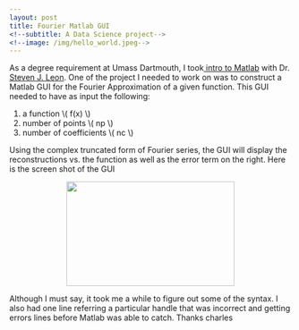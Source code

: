 ```yaml
---
layout: post
title: Fourier Matlab GUI
<!--subtitle: A Data Science project-->
<!--image: /img/hello_world.jpeg-->
---
```


As a degree requirement at Umass Dartmouth, I took<a href="http://www.umassd.edu/cas/mathematics/people/leon/mth204Sp10.html"> intro to Matlab</a> with Dr. <a href="http://www.umassd.edu/1academic/cartsandsciences/mathematics/people/people/leon/">Steven J. Leon</a>. One of the project I needed to work on was to construct a Matlab GUI for the Fourier Approximation of a given function. This GUI needed to have as input the following:
<ol>
	<li>a function \( f(x) \)</li>
	<li>number of points \( np \)</li>
	<li>number of coefficients \( nc \)</li>
</ol>
Using the complex truncated form of Fourier series, the GUI will display the reconstructions vs. the function as well as the error term on the right. Here is the screen shot of the GUI
<p style="text-align:center;"><a href="http://mathrule.files.wordpress.com/2010/06/trig.jpg"><img class="aligncenter size-medium wp-image-66" title="FOURIER GUI" src="http://mathrule.files.wordpress.com/2010/06/trig.jpg?w=300" alt="" width="300" height="187" /></a></p>
<p style="text-align:left;">Although I must say, it took me a while to figure out some of the syntax. I also had one line referring a particular handle that was incorrect and getting errors lines before Matlab was able to catch. Thanks charles</p>
